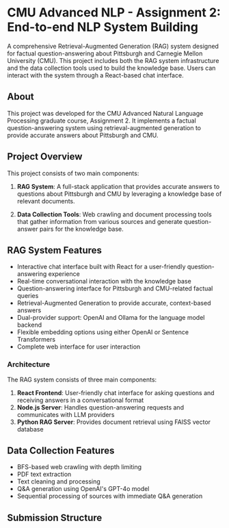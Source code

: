 # CMU Advanced NLP - Assignment 2: End-to-end NLP System Building

A comprehensive Retrieval-Augmented Generation (RAG) system designed for factual question-answering about Pittsburgh and Carnegie Mellon University (CMU). This project includes both the RAG system infrastructure and the data collection tools used to build the knowledge base. Users can interact with the system through a React-based chat interface.

## About

This project was developed for the CMU Advanced Natural Language Processing graduate course, Assignment 2. It implements a factual question-answering system using retrieval-augmented generation to provide accurate answers about Pittsburgh and CMU.

## Project Overview

This project consists of two main components:

1. **RAG System**: A full-stack application that provides accurate answers to questions about Pittsburgh and CMU by leveraging a knowledge base of relevant documents.

2. **Data Collection Tools**: Web crawling and document processing tools that gather information from various sources and generate question-answer pairs for the knowledge base.

## RAG System Features

- Interactive chat interface built with React for a user-friendly question-answering experience
- Real-time conversational interaction with the knowledge base
- Question-answering interface for Pittsburgh and CMU-related factual queries
- Retrieval-Augmented Generation to provide accurate, context-based answers
- Dual-provider support: OpenAI and Ollama for the language model backend
- Flexible embedding options using either OpenAI or Sentence Transformers
- Complete web interface for user interaction

### Architecture

The RAG system consists of three main components:

1. **React Frontend**: User-friendly chat interface for asking questions and receiving answers in a conversational format
2. **Node.js Server**: Handles question-answering requests and communicates with LLM providers
3. **Python RAG Server**: Provides document retrieval using FAISS vector database

## Data Collection Features

- BFS-based web crawling with depth limiting
- PDF text extraction
- Text cleaning and processing
- Q&A generation using OpenAI's GPT-4o model
- Sequential processing of sources with immediate Q&A generation

## Submission Structure

```
```
